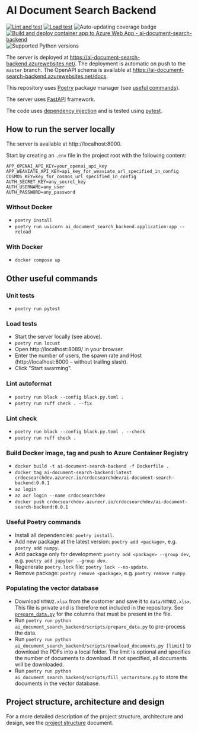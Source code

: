 # AI Document Search Backend

[![Lint and test](https://github.com/petr7555/ai-document-search-backend/actions/workflows/lint_and_test.yml/badge.svg)](https://github.com/petr7555/ai-document-search-backend/actions/workflows/lint_and_test.yml)
[![Load test](https://github.com/petr7555/ai-document-search-backend/actions/workflows/load_test.yml/badge.svg)](https://github.com/petr7555/ai-document-search-backend/actions/workflows/load_test.yml)
![Auto-updating coverage badge](https://img.shields.io/endpoint?url=https://gist.githubusercontent.com/petr7555/33a367226c0ebc77e2e059ec7e9204fb/raw/pytest-coverage-comment__master.json)
[![Build and deploy container app to Azure Web App - ai-document-search-backend](https://github.com/petr7555/ai-document-search-backend/actions/workflows/master_ai-document-search-backend.yml/badge.svg)](https://github.com/petr7555/ai-document-search-backend/actions/workflows/master_ai-document-search-backend.yml)
![Supported Python versions](https://img.shields.io/badge/Python-3.9-blue)

The server is deployed at https://ai-document-search-backend.azurewebsites.net/.
The deployment is automatic on push to the `master` branch.
The OpenAPI schema is available at https://ai-document-search-backend.azurewebsites.net/docs.

This repository uses [Poetry](https://python-poetry.org/) package manager (see [useful commands](#useful-poetry-commands)).

The server uses [FastAPI](https://fastapi.tiangolo.com/tutorial/) framework.

The code uses [dependency injection](https://python-dependency-injector.ets-labs.org/examples/fastapi.html) and is
tested using [pytest](https://docs.pytest.org/en/stable/).

## How to run the server locally

The server is available at http://localhost:8000.

Start by creating an `.env` file in the project root with the following content:

```dotenv
APP_OPENAI_API_KEY=your_openai_api_key
APP_WEAVIATE_API_KEY=api_key_for_weaviate_url_specified_in_config
COSMOS_KEY=key_for_cosmos_url_specified_in_config
AUTH_SECRET_KEY=any_secret_key
AUTH_USERNAME=any_user
AUTH_PASSWORD=any_password
```

### Without Docker

- `poetry install`
- `poetry run uvicorn ai_document_search_backend.application:app --reload`

### With Docker

- `docker compose up`

## Other useful commands

### Unit tests

- `poetry run pytest`

### Load tests

- Start the server locally (see above).
- `poetry run locust`
- Open http://localhost:8089/ in your browser.
- Enter the number of users, the spawn rate and Host (http://localhost:8000 – without trailing slash).
- Click "Start swarming".

### Lint autoformat

- `poetry run black --config black.py.toml .`
- `poetry run ruff check . --fix`

### Lint check

- `poetry run black --config black.py.toml . --check`
- `poetry run ruff check .`

### Build Docker image, tag and push to Azure Container Registry

- `docker build -t ai-document-search-backend -f Dockerfile .`
- `docker tag ai-document-search-backend:latest crdocsearchdev.azurecr.io/crdocsearchdev/ai-document-search-backend:0.0.1`
- `az login`
- `az acr login --name crdocsearchdev`
- `docker push crdocsearchdev.azurecr.io/crdocsearchdev/ai-document-search-backend:0.0.1`

### Useful Poetry commands

- Install all dependencies: `poetry install`.
- Add new package at the latest version: `poetry add <package>`, e.g. `poetry add numpy`.
- Add package only for development: `poetry add <package> --group dev`, e.g. `poetry add jupyter --group dev`.
- Regenerate `poetry.lock` file: `poetry lock --no-update`.
- Remove package: `poetry remove <package>`, e.g. `poetry remove numpy`.

### Populating the vector database

- Download `NTNU2.xlsx` from the customer and save it to `data/NTNU2.xlsx`. This file is private and is therefore not included in the repository.
  See [`prepare_data.py`](ai_document_search_backend/scripts/prepare_data.py) for the columns that must be present in the file.
- Run `poetry run python ai_document_search_backend/scripts/prepare_data.py` to pre-process the data.
- Run `poetry run python ai_document_search_backend/scripts/download_documents.py [limit]` to download the PDFs into a local folder. The limit is optional and specifies the number of documents to download. If not specified, all documents will be downloaded.
- Run `poetry run python ai_document_search_backend/scripts/fill_vectorstore.py` to store the documents in the vector database.

## Project structure, architecture and design

For a more detailed description of the project structure, architecture and design, see the [project structure](docs/PROJECT_STRUCTURE.md) document.
